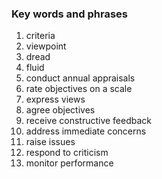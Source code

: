 ### Key words and phrases
1. criteria
2. viewpoint
3. dread
4. fluid
5. conduct annual appraisals
6. rate objectives on a scale
7. express views
8. agree objectives
9. receive constructive feedback
10. address immediate concerns
11. raise issues
12. respond to criticism
13. monitor performance
